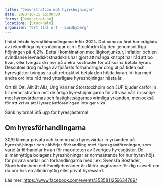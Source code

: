 ```yaml
---
title: "Demonstration mot hyreshöjningar"
date: 2023-10-15 15:00:00
forms: [Demonstration]
locations: [Stockholm]
organizer: "Ort till ort - Sundbyberg"
---
```

I höst inleds hyresförhandlingarna inför 2024. Det senaste året har präglats av rekordhöga hyreshöjningar och i Stockholm låg den genomsnittliga höjningen på 4,2%. Detta i kombination med lågkonjunktur, inflation och en svindlande levnadskostnadskris har gjort att många knappt har råd att bo kvar, eller tvingas dra ner på andra kostnader för att kunna betala hyran. Dessutom drog många av fjolårets förhandlingar drog ut på tiden och hyresgäster tvingas nu att retroaktivt betala den höjda hyran. Vi har med andra ord inte råd med ytterligare hyreshöjningar nästa år.

Ort till Ort, Allt åt Alla, Ung Vänster Storstockholm och SUF bjuder därför in till demonstration mot de årliga hyreshöjningarna för att visa vårt missnöje mot hyresvärdarnas och fastighetsägarnas orimliga yrkanden, men också för att kräva att Hyresgästföreningen inte ger vika.  

Sänk hyrorna! Stå upp för hyresgästerna!

## Om hyresförhandlingarna

30/9 lämnar privata och kommunala hyresvärdar in yrkanden på hyreshöjningar och påbörjar förhandling med Hyresgästföreningen, som varje år förhandlar hyran för majoriteten av Sveriges hyresgäster. De allmännyttiga bolagens hyreshöjningar är normsättande för hur hyran höjs för privata värdar och förhandlingarna med t.ex. Svenska Bostäder, Stockholmshem och Familjebostäder är därför avgörande för dig oavsett om du bor hos en allmännyttig eller privat hyresvärd.

Läs mer: https://www.facebook.com/events/3535811256634789/
